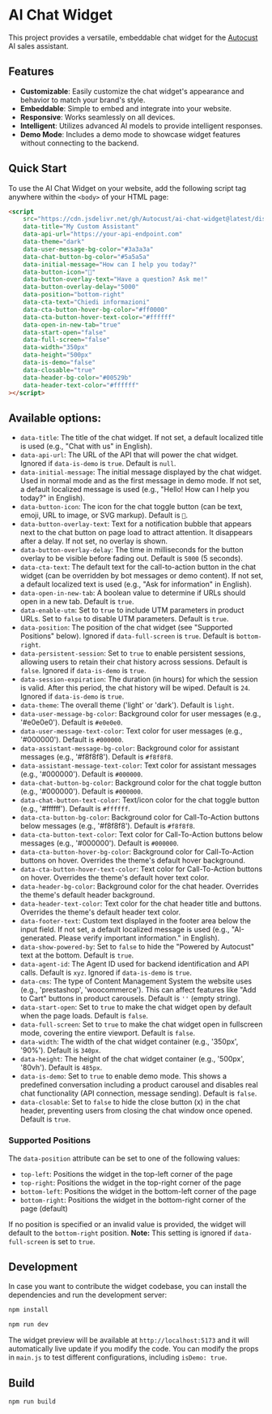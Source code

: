 # AI Chat Widget

This project provides a versatile, embeddable chat widget for the [Autocust](https://www.autocust.it) AI sales assistant.

## Features

- **Customizable**: Easily customize the chat widget's appearance and behavior to match your brand's style.
- **Embeddable**: Simple to embed and integrate into your website.
- **Responsive**: Works seamlessly on all devices.
- **Intelligent**: Utilizes advanced AI models to provide intelligent responses.
- **Demo Mode**: Includes a demo mode to showcase widget features without connecting to the backend.

## Quick Start

To use the AI Chat Widget on your website, add the following script tag anywhere within the `<body>` of your HTML page:

```html
<script
    src="https://cdn.jsdelivr.net/gh/Autocust/ai-chat-widget@latest/dist/chat-widget.min.js"
    data-title="My Custom Assistant"
    data-api-url="https://your-api-endpoint.com"
    data-theme="dark"
    data-user-message-bg-color="#3a3a3a"
    data-chat-button-bg-color="#5a5a5a"
    data-initial-message="How can I help you today?"
    data-button-icon="🤖"
    data-button-overlay-text="Have a question? Ask me!"
    data-button-overlay-delay="5000"
    data-position="bottom-right"
    data-cta-text="Chiedi informazioni"
    data-cta-button-hover-bg-color="#ff0000"
    data-cta-button-hover-text-color="#ffffff"
    data-open-in-new-tab="true"
    data-start-open="false"
    data-full-screen="false"
    data-width="350px"
    data-height="500px"
    data-is-demo="false"
    data-closable="true"
    data-header-bg-color="#00529b"
    data-header-text-color="#ffffff"
></script>
```

## Available options:

- `data-title`: The title of the chat widget. If not set, a default localized title is used (e.g., "Chat with us" in English).
- `data-api-url`: The URL of the API that will power the chat widget. Ignored if `data-is-demo` is `true`. Default is `null`.
- `data-initial-message`: The initial message displayed by the chat widget. Used in normal mode and as the first message in demo mode. If not set, a default localized message is used (e.g., "Hello! How can I help you today?" in English).
- `data-button-icon`: The icon for the chat toggle button (can be text, emoji, URL to image, or SVG markup). Default is `💬`.
- `data-button-overlay-text`: Text for a notification bubble that appears next to the chat button on page load to attract attention. It disappears after a delay. If not set, no overlay is shown.
- `data-button-overlay-delay`: The time in milliseconds for the button overlay to be visible before fading out. Default is `5000` (5 seconds).
- `data-cta-text`: The default text for the call-to-action button in the chat widget (can be overridden by bot messages or demo content). If not set, a default localized text is used (e.g., "Ask for information" in English).
- `data-open-in-new-tab`: A boolean value to determine if URLs should open in a new tab. Default is `true`.
- `data-enable-utm`: Set to `true` to include UTM parameters in product URLs. Set to `false` to disable UTM parameters. Default is `true`.
- `data-position`: The position of the chat widget (see "Supported Positions" below). Ignored if `data-full-screen` is `true`. Default is `bottom-right`.
- `data-persistent-session`: Set to `true` to enable persistent sessions, allowing users to retain their chat history across sessions. Default is `false`. Ignored if `data-is-demo` is `true`.
- `data-session-expiration`: The duration (in hours) for which the session is valid. After this period, the chat history will be wiped. Default is `24`. Ignored if `data-is-demo` is `true`.
- `data-theme`: The overall theme ('light' or 'dark'). Default is `light`.
- `data-user-message-bg-color`: Background color for user messages (e.g., '#e0e0e0'). Default is `#e0e0e0`.
- `data-user-message-text-color`: Text color for user messages (e.g., '#000000'). Default is `#000000`.
- `data-assistant-message-bg-color`: Background color for assistant messages (e.g., '#f8f8f8'). Default is `#f8f8f8`.
- `data-assistant-message-text-color`: Text color for assistant messages (e.g., '#000000'). Default is `#000000`.
- `data-chat-button-bg-color`: Background color for the chat toggle button (e.g., '#000000'). Default is `#000000`.
- `data-chat-button-text-color`: Text/icon color for the chat toggle button (e.g., '#ffffff'). Default is `#ffffff`.
- `data-cta-button-bg-color`: Background color for Call-To-Action buttons below messages (e.g., '#f8f8f8'). Default is `#f8f8f8`.
- `data-cta-button-text-color`: Text color for Call-To-Action buttons below messages (e.g., '#000000'). Default is `#000000`.
- `data-cta-button-hover-bg-color`: Background color for Call-To-Action buttons on hover. Overrides the theme's default hover background.
- `data-cta-button-hover-text-color`: Text color for Call-To-Action buttons on hover. Overrides the theme's default hover text color.
- `data-header-bg-color`: Background color for the chat header. Overrides the theme's default header background.
- `data-header-text-color`: Text color for the chat header title and buttons. Overrides the theme's default header text color.
- `data-footer-text`: Custom text displayed in the footer area below the input field. If not set, a default localized message is used (e.g., "AI-generated. Please verify important information." in English).
- `data-show-powered-by`: Set to `false` to hide the "Powered by Autocust" text at the bottom. Default is `true`.
- `data-agent-id`: The Agent ID used for backend identification and API calls. Default is `xyz`. Ignored if `data-is-demo` is `true`.
- `data-cms`: The type of Content Management System the website uses (e.g., 'prestashop', 'woocommerce'). This can affect features like "Add to Cart" buttons in product carousels. Default is `''` (empty string).
- `data-start-open`: Set to `true` to make the chat widget open by default when the page loads. Default is `false`.
- `data-full-screen`: Set to `true` to make the chat widget open in fullscreen mode, covering the entire viewport. Default is `false`.
- `data-width`: The width of the chat widget container (e.g., '350px', '90%'). Default is `340px`.
- `data-height`: The height of the chat widget container (e.g., '500px', '80vh'). Default is `485px`.
- `data-is-demo`: Set to `true` to enable demo mode. This shows a predefined conversation including a product carousel and disables real chat functionality (API connection, message sending). Default is `false`.
- `data-closable`: Set to `false` to hide the close button (x) in the chat header, preventing users from closing the chat window once opened. Default is `true`.

### Supported Positions

The `data-position` attribute can be set to one of the following values:

- `top-left`: Positions the widget in the top-left corner of the page
- `top-right`: Positions the widget in the top-right corner of the page
- `bottom-left`: Positions the widget in the bottom-left corner of the page
- `bottom-right`: Positions the widget in the bottom-right corner of the page (default)

If no position is specified or an invalid value is provided, the widget will default to the `bottom-right` position. **Note:** This setting is ignored if `data-full-screen` is set to `true`.

## Development

In case you want to contribute the widget codebase, you can install the dependencies and run the development server:

```bash
npm install
```

```bash
npm run dev
```

The widget preview will be available at `http://localhost:5173` and it will automatically live update if you modify the code. You can modify the props in `main.js` to test different configurations, including `isDemo: true`.

## Build

```bash
npm run build
```
